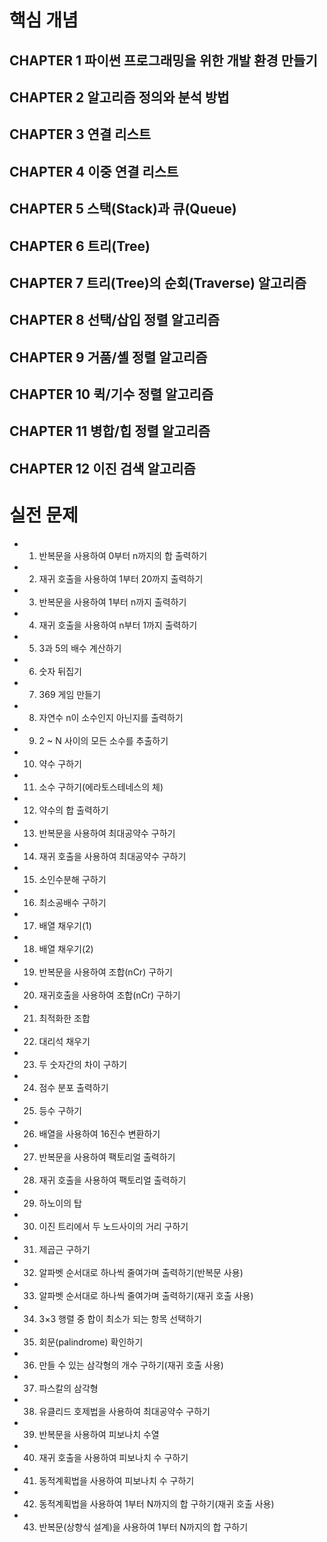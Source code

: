 # 핵심 개념

## CHAPTER 1 파이썬 프로그래밍을 위한 개발 환경 만들기
## CHAPTER 2 알고리즘 정의와 분석 방법
## CHAPTER 3 연결 리스트
## CHAPTER 4 이중 연결 리스트
## CHAPTER 5 스택(Stack)과 큐(Queue)
## CHAPTER 6 트리(Tree)
## CHAPTER 7 트리(Tree)의 순회(Traverse) 알고리즘
## CHAPTER 8 선택/삽입 정렬 알고리즘
## CHAPTER 9 거품/셸 정렬 알고리즘
## CHAPTER 10 퀵/기수 정렬 알고리즘
## CHAPTER 11 병합/힙 정렬 알고리즘
## CHAPTER 12 이진 검색 알고리즘


# 실전 문제

* 001. 반복문을 사용하여 0부터 n까지의 합 출력하기
* 002. 재귀 호출을 사용하여 1부터 20까지 출력하기
* 003. 반복문을 사용하여 1부터 n까지 출력하기
* 004. 재귀 호출을 사용하여 n부터 1까지 출력하기
* 005. 3과 5의 배수 계산하기
* 006. 숫자 뒤집기
* 007. 369 게임 만들기
* 008. 자연수 n이 소수인지 아닌지를 출력하기
* 009. 2 ~ N 사이의 모든 소수를 추출하기
* 010. 약수 구하기
* 011. 소수 구하기(에라토스테네스의 체)
* 012. 약수의 합 출력하기
* 013. 반복문을 사용하여 최대공약수 구하기
* 014. 재귀 호출을 사용하여 최대공약수 구하기
* 015. 소인수분해 구하기
* 016. 최소공배수 구하기
* 017. 배열 채우기(1)
* 018. 배열 채우기(2)
* 019. 반복문을 사용하여 조합(nCr) 구하기
* 020. 재귀호출을 사용하여 조합(nCr) 구하기
* 021. 최적화한 조합
* 022. 대리석 채우기
* 023. 두 숫자간의 차이 구하기
* 024. 점수 분포 출력하기
* 025. 등수 구하기
* 026. 배열을 사용하여 16진수 변환하기
* 027. 반복문을 사용하여 팩토리얼 출력하기
* 028. 재귀 호출을 사용하여 팩토리얼 출력하기
* 029. 하노이의 탑
* 030. 이진 트리에서 두 노드사이의 거리 구하기
* 031. 제곱근 구하기
* 032. 알파벳 순서대로 하나씩 줄여가며 출력하기(반복문 사용)
* 033. 알파벳 순서대로 하나씩 줄여가며 출력하기(재귀 호출 사용)
* 034. 3×3 행렬 중 합이 최소가 되는 항목 선택하기
* 035. 회문(palindrome) 확인하기
* 036. 만들 수 있는 삼각형의 개수 구하기(재귀 호출 사용)
* 037. 파스칼의 삼각형
* 038. 유클리드 호제법을 사용하여 최대공약수 구하기
* 039. 반복문을 사용하여 피보나치 수열
* 040. 재귀 호출을 사용하여 피보나치 수 구하기
* 041. 동적계획법을 사용하여 피보나치 수 구하기
* 042. 동적계획법을 사용하여 1부터 N까지의 합 구하기(재귀 호출 사용)
* 043. 반복문(상향식 설계)을 사용하여 1부터 N까지의 합 구하기 